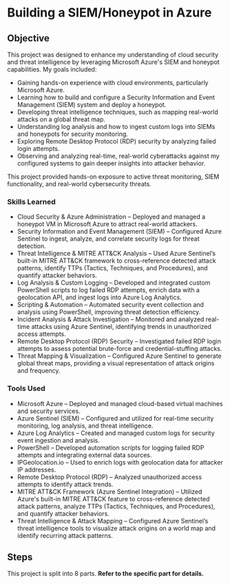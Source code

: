 # Building a SIEM/Honeypot in Azure

## Objective

This project was designed to enhance my understanding of cloud security and threat intelligence by leveraging Microsoft Azure's SIEM and honeypot capabilities. My goals included:
- Gaining hands-on experience with cloud environments, particularly Microsoft Azure.
- Learning how to build and configure a Security Information and Event Management (SIEM) system and deploy a honeypot.
- Developing threat intelligence techniques, such as mapping real-world attacks on a global threat map.
- Understanding log analysis and how to ingest custom logs into SIEMs and honeypots for security monitoring.
- Exploring Remote Desktop Protocol (RDP) security by analyzing failed login attempts.
- Observing and analyzing real-time, real-world cyberattacks against my configured systems to gain deeper insights into attacker behavior.

This project provided hands-on exposure to active threat monitoring, SIEM functionality, and real-world cybersecurity threats.

### Skills Learned

- Cloud Security & Azure Administration – Deployed and managed a honeypot VM in Microsoft Azure to attract real-world attackers.
- Security Information and Event Management (SIEM) – Configured Azure Sentinel to ingest, analyze, and correlate security logs for threat detection.
- Threat Intelligence & MITRE ATT&CK Analysis – Used Azure Sentinel’s built-in MITRE ATT&CK framework to cross-reference detected attack patterns, identify TTPs (Tactics, Techniques, and Procedures), and quantify attacker behaviors.
- Log Analysis & Custom Logging – Developed and integrated custom PowerShell scripts to log failed RDP attempts, enrich data with a geolocation API, and ingest logs into Azure Log Analytics.
- Scripting & Automation – Automated security event collection and analysis using PowerShell, improving threat detection efficiency.
- Incident Analysis & Attack Investigation – Monitored and analyzed real-time attacks using Azure Sentinel, identifying trends in unauthorized access attempts.
- Remote Desktop Protocol (RDP) Security – Investigated failed RDP login attempts to assess potential brute-force and credential-stuffing attacks.
- Threat Mapping & Visualization – Configured Azure Sentinel to generate global threat maps, providing a visual representation of attack origins and frequency.

### Tools Used

- Microsoft Azure – Deployed and managed cloud-based virtual machines and security services.
- Azure Sentinel (SIEM) – Configured and utilized for real-time security monitoring, log analysis, and threat intelligence.
- Azure Log Analytics – Created and managed custom logs for security event ingestion and analysis.
- PowerShell – Developed automation scripts for logging failed RDP attempts and integrating external data sources.
- IPGeolocation.io – Used to enrich logs with geolocation data for attacker IP addresses.
- Remote Desktop Protocol (RDP) – Analyzed unauthorized access attempts to identify attack trends.
- MITRE ATT&CK Framework (Azure Sentinel Integration) – Utilized Azure's built-in MITRE ATT&CK feature to cross-reference detected attack patterns, analyze TTPs (Tactics, Techniques, and Procedures), and quantify attacker behaviors.
- Threat Intelligence & Attack Mapping – Configured Azure Sentinel’s threat intelligence tools to visualize attack origins on a world map and identify recurring attack patterns.

## Steps

This project is split into 8 parts. **Refer to the specific part for details.**

